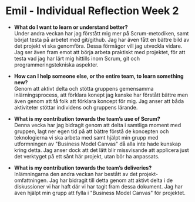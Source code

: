 # Emil - Individual Reflection Week 2
* **What do I want to learn or understand better?**  
Under andra veckan har jag förstått mig mer på Scrum-metodiken, samt börjat testa på arbetet med git/github. Jag har även fått en bättre bild av det projekt vi ska genomföra. Dessa förmågor vill jag utveckla vidare. Jag ser även fram emot att börja arbeta praktiskt med projektet, för att testa vad jag har lärt mig hittills inom Scrum, git och programmeringstekniska aspekter. 


* **How can I help someone else, or the entire team, to learn something new?**  
Genom att aktivt delta och stötta gruppens gemensamma inlärningsprocess, att förklara konept jag kanske har förstått bättre men även genom att få folk att förklara koncept för mig. Jag anser att båda aktiviteter stöttar individens och gruppens lärande.


* **What is my contribution towards the team’s use of Scrum?**  
Denna vecka har jag bidragit genom att delta i samtliga moment med gruppen, lagt ner egen tid på att bättre förstå de koncepten och teknologierna vi ska arbeta med samt hjälpt min grupp med utformningen av "Business Model Canvas" då alla inte hade kunskap kring detta. Jag anser dock att det lätt blir missvisande att applicera just det verktyget på ett sånt här projekt, utan bör ha anpassats.


* **What is my contribution towards the team’s deliveries?**  
Inlämningarna den andra veckan har bestått av det projekt-omfattningen. Jag har bidragit till detta genom att aktivt delta i de diskussioner vi har haft där vi har tagit fram dessa dokument. Jag har även hjälpt min grupp att fylla i "Business Model Canvas" för projektet.
